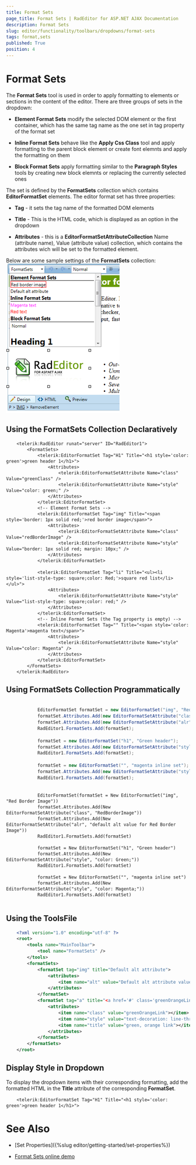 ```yaml
---
title: Format Sets
page_title: Format Sets | RadEditor for ASP.NET AJAX Documentation
description: Format Sets
slug: editor/functionality/toolbars/dropdowns/format-sets
tags: format,sets
published: True
position: 4
---
```


# Format Sets



The **Format Sets** tool is used in order to apply formatting to elements or sections in the content of the editor. There are three groups of sets in the dropdown:

* **Element Format Sets** modify the selected DOM element or the first container, which has the same tag name as the one set in tag property of the format set

* **Inline Format Sets** behave like the **Apply Css Class** tool and apply formatting to the parent block element or create font elemnts and apply the formatting on them

* **Block Format Sets** apply formatting similar to the **Paragraph Styles** tools by creating new block elemnts or replacing the currently selected ones

The set is defined by the **FormatSets** collection which contains **EditorFormatSet** elements. The editor format set has three properties:

* **Tag** - it sets the tag name of the formatted DOM elements

* **Title** - This is the HTML code, which is displayed as an option in the dropdown

* **Attributes** - this is a **EditorFormatSetAttributeCollection** Name (attribute name), Value (attribute value) collection, which contains the attributes wich will be set to the formatted element.

Below are some sample settings of the **FormatSets** collection:![radeditor-format-sets-demo-example](images/radeditor-format-sets-demo-example.png)

## Using the FormatSets Collection Declaratively

````ASPNET
	<telerik:RadEditor runat="server" ID="RadEditor1">
	    <FormatSets>
	        <telerik:EditorFormatSet Tag="H1" Title="<h1 style='color: green'>green header 1</h1>">
	            <Attributes>
	                <telerik:EditorFormatSetAttribute Name="class" Value="greenClass" />
	                <telerik:EditorFormatSetAttribute Name="style" Value="color: green;" />
	            </Attributes>
	        </telerik:EditorFormatSet>
	        <!-- Element Format Sets -->
	        <telerik:EditorFormatSet Tag="img" Title="<span style='border: 1px solid red;'>red border image</span>">
	            <Attributes>
	                <telerik:EditorFormatSetAttribute Name="class" Value="redBorderImage" />
	                <telerik:EditorFormatSetAttribute Name="style" Value="border: 1px solid red; margin: 10px;" />
	            </Attributes>
	        </telerik:EditorFormatSet>
	
	        <telerik:EditorFormatSet Tag="li" Title="<ul><li style='list-style-type: square;color: Red;'>square red list</li></ul>">
	            <Attributes>
	                <telerik:EditorFormatSetAttribute Name="style" Value="list-style-type: square;color: red;" />
	            </Attributes>
	        </telerik:EditorFormatSet>
	        <!-- Inline Format Sets (the Tag property is empty) -->
	        <telerik:EditorFormatSet Tag="" Title="<span style='color: Magenta'>magenta text</span>">
	            <Attributes>
	                <telerik:EditorFormatSetAttribute Name="style" Value="color: Magenta" />
	            </Attributes>
	        </telerik:EditorFormatSet>
	    </FormatSets>
	</telerik:RadEditor>
````



## Using FormatSets Collection Programmatically



````C#
	
	        EditorFormatSet formatSet = new EditorFormatSet("img", "Red Border Image");
	        formatSet.Attributes.Add(new EditorFormatSetAttribute("class", "RedBorderImage"));
	        formatSet.Attributes.Add(new EditorFormatSetAttribute("alr", "default alt value for Red Border Image"));
	        RadEditor1.FormatSets.Add(formatSet);
	
	        formatSet = new EditorFormatSet("h1", "Green header");
	        formatSet.Attributes.Add(new EditorFormatSetAttribute("style", "color: Green;"));
	        RadEditor1.FormatSets.Add(formatSet);
	
	        formatSet = new EditorFormatSet("", "magenta inline set");
	        formatSet.Attributes.Add(new EditorFormatSetAttribute("style", "color: Magenta;"));
	        RadEditor1.FormatSets.Add(formatSet);
	
````
````VB.NET
	        EditorFormatSet(formatSet = New EditorFormatSet("img", "Red Border Image"))
	        formatSet.Attributes.Add(New EditorFormatSetAttribute("class", "RedBorderImage"))
	        formatSet.Attributes.Add(New EditorFormatSetAttribute("alr", "default alt value for Red Border Image"))
	        RadEditor1.FormatSets.Add(formatSet)
	
	        formatSet = New EditorFormatSet("h1", "Green header")
	        formatSet.Attributes.Add(New EditorFormatSetAttribute("style", "color: Green;"))
	        RadEditor1.FormatSets.Add(formatSet)
	
	        formatSet = New EditorFormatSet("", "magenta inline set")
	        formatSet.Attributes.Add(New EditorFormatSetAttribute("style", "color: Magenta;"))
	        RadEditor1.FormatSets.Add(formatSet)
	
````


## Using the ToolsFile

````XML
	<?xml version="1.0" encoding="utf-8" ?>
	<root>
	    <tools name="MainToolbar">
	        <tool name="FormatSets" />
	    </tools>
	    <formatSets>
	        <formatSet tag="img" title="Default alt attribute">
	            <attributes>
	                <item name="alt" value="Default alt attribute value"></item>
	            </attributes>
	        </formatSet>
	        <formatSet tag="a" title="<a href='#' class='greenOrangeLink' style='text-decoration: line-through;'>Green orange link</a>">
	            <attributes>
	                <item name="class" value="greenOrangeLink"></item>
	                <item name="style" value="text-decoration: line-through;"></item>
	                <item name="title" value="green, orange link"></item>
	            </attributes>
	        </formatSet>
	    </formatSets>
	</root>
````



## Display Style in Dropdown

To display the dropdown items with their corresponding formatting, add the formatted HTML in the **Title** attribute of the corresponding **FormatSet**.

````ASPNET
	<telerik:EditorFormatSet Tag="H1" Title="<h1 style='color: green'>green header 1</h1>">
````



# See Also

 * [Set Properties]({%slug editor/getting-started/set-properties%})

 * [Format Sets online demo](http://demos.telerik.com/aspnet-ajax/editor/examples/formatsets/defaultcs.aspx)
